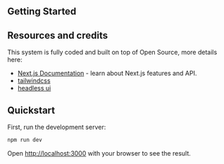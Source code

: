 ## Getting Started

## Resources and credits

This system is fully coded and built on top of Open Source, more details here:

- [Next.js Documentation](https://nextjs.org/docs) - learn about Next.js features and API.
- [tailwindcss](https://tailwindcss.com/docs/installation)
- [headless ui](https://headlessui.com)

## Quickstart
First, run the development server:

```bash
npm run dev
```

Open [http://localhost:3000](http://localhost:3000) with your browser to see the result.
